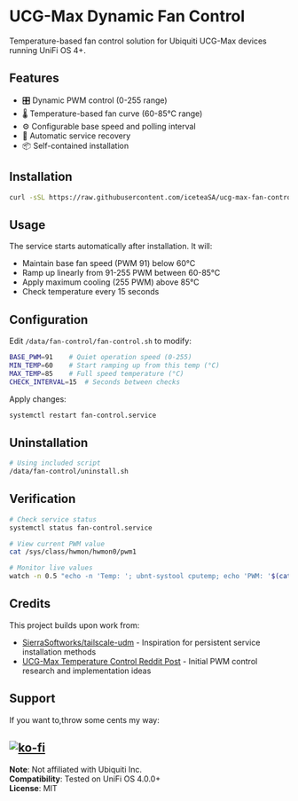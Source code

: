 # UCG-Max Dynamic Fan Control

Temperature-based fan control solution for Ubiquiti UCG-Max devices running UniFi OS 4+.

## Features
- 🎛️ Dynamic PWM control (0-255 range)
- 🌡️ Temperature-based fan curve (60-85°C range)
- ⚙️ Configurable base speed and polling interval
- 🔄 Automatic service recovery
- 📦 Self-contained installation

## Installation
```bash
curl -sSL https://raw.githubusercontent.com/iceteaSA/ucg-max-fan-control/main/install.sh | sh
```

## Usage
The service starts automatically after installation. It will:
- Maintain base fan speed (PWM 91) below 60°C
- Ramp up linearly from 91-255 PWM between 60-85°C
- Apply maximum cooling (255 PWM) above 85°C
- Check temperature every 15 seconds

## Configuration
Edit `/data/fan-control/fan-control.sh` to modify:
```bash
BASE_PWM=91    # Quiet operation speed (0-255)
MIN_TEMP=60    # Start ramping up from this temp (°C)
MAX_TEMP=85    # Full speed temperature (°C)
CHECK_INTERVAL=15  # Seconds between checks
```

Apply changes:
```bash
systemctl restart fan-control.service
```

## Uninstallation
```bash
# Using included script
/data/fan-control/uninstall.sh
```

## Verification
```bash
# Check service status
systemctl status fan-control.service

# View current PWM value
cat /sys/class/hwmon/hwmon0/pwm1

# Monitor live values
watch -n 0.5 "echo -n 'Temp: '; ubnt-systool cputemp; echo 'PWM: '$(cat /sys/class/hwmon/hwmon0/pwm1)"
```

## Credits
This project builds upon work from:
- [SierraSoftworks/tailscale-udm](https://github.com/SierraSoftworks/tailscale-udm) - Inspiration for persistent service installation methods
- [UCG-Max Temperature Control Reddit Post](https://www.reddit.com/r/Ubiquiti/comments/1fr8xyt/control_the_temperature_of_ucgmax/) - Initial PWM control research and implementation ideas

## Support
If you want to,throw some cents my way:

[![ko-fi](https://ko-fi.com/img/githubbutton_sm.svg)](https://ko-fi.com/H2H719VB0U)
---

**Note**: Not affiliated with Ubiquiti Inc.  
**Compatibility**: Tested on UniFi OS 4.0.0+  
**License**: MIT
